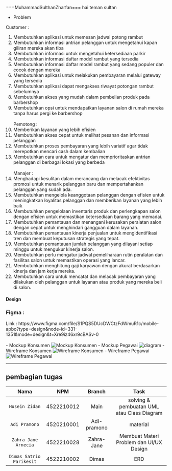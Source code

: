 ===MuhammadSulthanZharfan===
hai teman sultan

- Problem  <br>

Customer : <br>
1. Membutuhkan aplikasi untuk memesan jadwal potong rambut <br>
2. Membutuhkan informasi antrian pelanggan untuk mengetahui kapan giliran mereka akan tiba <br>
3. Membutuhkan informasi untuk mengetahui ketersediaan parkir <br>
4. Membutuhkan informasi daftar model rambut yang tersedia<br>
5. Membutuhkan informasi daftar model rambut yang sedang populer dan cocok dengan mereka<br>
6. Membutuhkan aplikasi untuk melakukan pembayaran melalui gateway yang tersedia<br>
7. Membutuhkan aplikasi dapat mengakses riwayat potongan rambut sebelumnya<br>
8. Membutuhkan akses yang mudah dalam pembelian produk pada barbershop<br>
9. Membutuhkan opsi untuk mendapatkan layanan salon di rumah mereka tanpa harus pergi ke barbershop<br><br>
Pemotong :<br>
1. Memberikan layanan yang lebih efisien<br>
2. Membutuhkan akses cepat untuk melihat pesanan dan informasi pelanggan<br>
3. Membutuhkan proses pembayaran yang lebih variatif agar tidak merepotkan mencari cash dalam kembalian<br>
4. Membutuhkan cara untuk mengatur dan memprioritaskan antrian pelanggan di berbagai lokasi yang berbeda<br><br>
Manajer :<br>
1. Menghadapi kesulitan dalam merancang dan melacak efektivitas promosi untuk menarik pelanggan baru dan mempertahankan pelanggan yang sudah ada.<br>
2. Membutuhkan mengelola keanggotaan pelanggan dengan efisien untuk meningkatkan loyalitas pelanggan dan memberikan layanan yang lebih baik<br>
3. Membutuhkan pengelolaan inventaris produk dan perlengkapan salon dengan efisien untuk memastikan ketersediaan barang yang memadai.<br>
4. Membutuhkan pemantauan dan menangani kerusakan peralatan salon dengan cepat untuk menghindari gangguan dalam layanan.<br>
5. Membutuhkan pemantauan kinerja penjualan untuk mengidentifikasi tren dan membuat keputusan strategis yang tepat.<br>
6. Membutuhkan pemantauan jumlah pelanggan yang dilayani setiap minggu untuk mengukur kinerja salon.<br>
7. Membutuhkan perlu mengatur jadwal pemeliharaan rutin peralatan dan fasilitas salon untuk memastikan operasi yang lancar.<br>
8. Membutuhkan menghitung gaji karyawan dengan akurat berdasarkan kinerja dan jam kerja mereka.<br>
9. Membutuhkan cara untuk mencatat dan melacak pembayaran yang dilakukan oleh pelanggan untuk layanan atau produk yang mereka beli di salon.<br>


<h4>Design</h4>
<h3>Figma :  </h3>
Link : https://www.figma.com/file/S1PQS5DUcDWCtzFdWmuR1c/mobile-apbo?type=design&node-id=331-1351&mode=design&t=Xre9iz46xr9cBASv-0<br><br>
- Mockup Konsumen
<img src="https://github.com/ZIDANIDROS/SulthanBarber.App/blob/master/Figma/MockUp/Mockup%20Konsumen.png" alt="Mockup Konsumen" align="bottom">
- Mockup Pegawai 
<img src="https://github.com/ZIDANIDROS/SulthanBarber.App/blob/master/Figma/MockUp/Mockup%20Pegawai.png" alt="diagram" align="bottom">
- Wireframe Konsumen 
<img src="https://github.com/ZIDANIDROS/SulthanBarber.App/blob/master/Figma/Wireframe/Wireframe%20Konsumen.png"alt="Wireframe Konsumen" align="bottom">
- Wireframe Pegawai
<img src="https://github.com/ZIDANIDROS/SulthanBarber.App/blob/master/Figma/Wireframe/Wireframe%20Pegawai.png"alt="Wireframe Pegawai" align="bottom">



---

<h2>pembagian tugas</h2>

Nama | NPM | Branch | Task
:---: | :---: | :---: | :---:
`Husein Zidan` | 4522210012 | Main | solving & pembuatan UML atau Class Diagram
`Adi Pramono` | 4520210001 | Adi-pramono | material 
`Zahra Jane Arnecia` | 4522210028 | Zahra-Jane | Membuat Materi Problem dan UI/UX Design
`Dimas Satrio Parikesit` | 4522210002 | Dimas | ERD 
